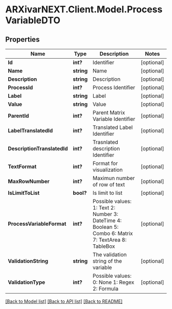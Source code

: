# ARXivarNEXT.Client.Model.ProcessVariableDTO
## Properties

Name | Type | Description | Notes
------------ | ------------- | ------------- | -------------
**Id** | **int?** | Identifier | [optional] 
**Name** | **string** | Name | [optional] 
**Description** | **string** | Description | [optional] 
**ProcessId** | **int?** | Process Identifier | [optional] 
**Label** | **string** | Label | [optional] 
**Value** | **string** | Value | [optional] 
**ParentId** | **int?** | Parent Matrix Variable Identifier | [optional] 
**LabelTranslatedId** | **int?** | Translated Label Identifier | [optional] 
**DescriptionTranslatedId** | **int?** | Trasnlated description Identifier | [optional] 
**TextFormat** | **int?** | Format for visualization | [optional] 
**MaxRowNumber** | **int?** | Maximun number of row of text | [optional] 
**IsLimitToList** | **bool?** | Is limit to list | [optional] 
**ProcessVariableFormat** | **int?** | Possible values:  1: Text  2: Number  3: DateTime  4: Boolean  5: Combo  6: Matrix  7: TextArea  8: TableBox  | [optional] 
**ValidationString** | **string** | The validation string of the variable | [optional] 
**ValidationType** | **int?** | Possible values:  0: None  1: Regex  2: Formula  | [optional] 

[[Back to Model list]](../README.md#documentation-for-models) [[Back to API list]](../README.md#documentation-for-api-endpoints) [[Back to README]](../README.md)

